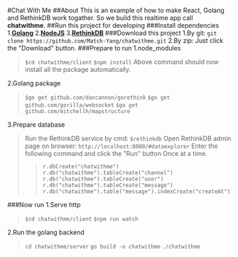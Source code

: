 #Chat With Me
##About
This is an example of how to make React, Golang and RethinkDB work togather.
So we build this realtime app call **chatwithme**.
##Run this project for developing
###Install dependencies
1.[**Golang**](https://golang.org/dl/)
2.[**NodeJS**](https://nodejs.org)
3.[**RethinkDB**](https://rethinkdb.com/)
###Download this project
1.By git: `git clone https://github.com/Match-Yang/chatwithme.git`
2.By zip: Just click the "Download" button.
###Prepare to run
1.node_modules
> `$cd chatwithme/client`
> `$npm install`
Above command should now install all the package automatically.

2.Golang package
> `$go get github.com/dancannon/gorethink`
> `$go get github.com/gorilla/websocket`
> `$go get github.com/mitchellh/mapstructure`

3.Prepare database
> Run the RethinkDB service by cmd: `$rethinkdb`
> Open RethinkDB admin page on browser: `http://localhost:8080/#dataexplorer`
> Enter the following command and click the "Run" button Once at a time.
> > `r.dbCreate("chatwithme")`
> > `r.db("chatwithme").tableCreate("channel")`
> > `r.db("chatwithme").tableCreate("user")`
> > `r.db("chatwithme").tableCreate("message")`
> > `r.db("chatwithme").table("message").indexCreate("createAt")`

###Now run
1.Serve http
> `$cd chatwithme/client`
> `$npm run watch`

2.Run the golang backend
> `cd chatwithme/server`
> `go build -o chatwithme`
> `./chatwithme`
